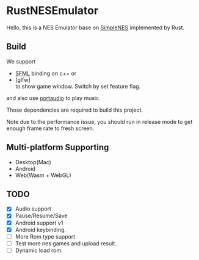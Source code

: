 # RustNESEmulator

Hello, this is a NES Emulator base on [SimpleNES](https://github.com/amhndu/SimpleNES) implemented by Rust.


## Build

We support 
- [SFML](https://docs.rs/sfml/latest/sfml/) binding on c++ or
- [glfw]  
to show game window. Switch by set feature flag.

and also use [portaudio](https://docs.rs/portaudio/0.7.0/portaudio/) to play music. 

Those dependencies are required to build this project.

Note due to the performance issue, you should run in release mode to get enough frame rate to fresh screen.
## Multi-platform Supporting

- Desktop(Mac)
- Android
- Web(Wasm + WebGL)


## TODO

- [x] Audio support
- [x] Pause/Resume/Save 
- [x] Android support v1
- [x] Android keybinding.
- [ ] More Rom type support
- [ ] Test more nes games and upload result.
- [ ] Dynamic load rom.
